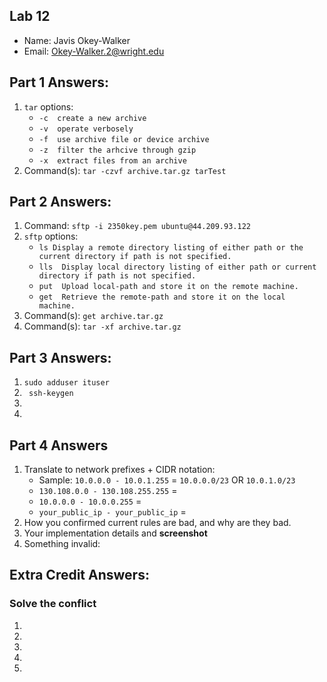 ## Lab 12

- Name: Javis Okey-Walker
- Email: Okey-Walker.2@wright.edu

## Part 1 Answers:

1. `tar` options:
   - `-c  create a new archive `
   - `-v  operate verbosely`
   - `-f  use archive file or device archive`
   - `-z  filter the arhcive through gzip `
   - `-x  extract files from an archive`
2. Command(s): `tar -czvf archive.tar.gz tarTest`

## Part 2 Answers:

1. Command:  `sftp -i 2350key.pem ubuntu@44.209.93.122`
2. `sftp` options:
   - `ls Display a remote directory listing of either path or the current directory if path is not specified. `
   - `lls  Display local directory listing of either path or current directory if path is not specified. `
   - `put  Upload local-path and store it on the remote machine.`
   - `get  Retrieve the remote-path and store it on the local machine.`
3. Command(s): ` get archive.tar.gz `
4. Command(s): `tar -xf archive.tar.gz`

## Part 3 Answers:

1. `sudo adduser ituser`
2. ` ssh-keygen`
3. 
4.

## Part 4 Answers

1. Translate to network prefixes + CIDR notation:
   - Sample: `10.0.0.0 - 10.0.1.255` = `10.0.0.0/23` OR `10.0.1.0/23`
   - `130.108.0.0 - 130.108.255.255` =
   - `10.0.0.0 - 10.0.0.255` =
   - `your_public_ip - your_public_ip` =
2. How you confirmed current rules are bad, and why are they bad.
3. Your implementation details and **screenshot**
4. Something invalid:

## Extra Credit Answers:

### Solve the conflict

1.
2.
3.
4.
5.
